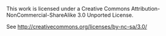 This work is licensed under a Creative Commons Attribution-NonCommercial-ShareAlike 3.0 Unported License.

See http://creativecommons.org/licenses/by-nc-sa/3.0/

